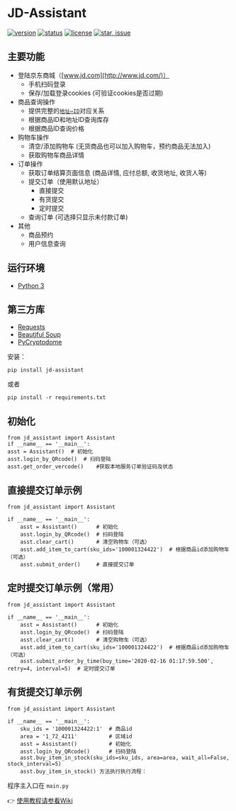 # JD-Assistant

[![version](https://img.shields.io/badge/python-3.4+-blue.svg)](https://www.python.org/download/releases/3.4.0/) 
[![status](https://img.shields.io/badge/status-stable-green.svg)](https://github.com/tychxn/jd-assistant)
[![license](https://img.shields.io/badge/license-MIT-blue.svg)](./LICENSE)
[![star, issue](https://img.shields.io/badge/star%2C%20issue-welcome-brightgreen.svg)](https://github.com/tychxn/jd-assistant)

## 主要功能

- 登陆京东商城（[www.jd.com](http://www.jd.com/)）
  - 手机扫码登录
  - 保存/加载登录cookies (可验证cookies是否过期)
- 商品查询操作
  - 提供完整的[`地址⇔ID`](./area_id/)对应关系
  - 根据商品ID和地址ID查询库存
  - 根据商品ID查询价格
- 购物车操作
  - 清空/添加购物车 (无货商品也可以加入购物车，预约商品无法加入)
  - 获取购物车商品详情
- 订单操作
  - 获取订单结算页面信息 (商品详情, 应付总额, 收货地址, 收货人等)
  - 提交订单（使用默认地址）
    - 直接提交
    - 有货提交
    - 定时提交
  - 查询订单 (可选择只显示未付款订单)
- 其他
  - 商品预约
  - 用户信息查询

## 运行环境

- [Python 3](https://www.python.org/)

## 第三方库

- [Requests](http://docs.python-requests.org/en/master/)
- [Beautiful Soup](https://www.crummy.com/software/BeautifulSoup/bs4/doc/)
- [PyCryptodome](https://github.com/Legrandin/pycryptodome)

安装：

    pip install jd-assistant

或者

	pip install -r requirements.txt

## 初始化
	from jd_assistant import Assistant
	if __name__ == '__main__':
	asst = Assistant()  # 初始化
	asst.login_by_QRcode()  # 扫码登陆
	asst.get_order_vercode()    #获取本地服务订单验证码及状态	

## 直接提交订单示例
	from jd_assistant import Assistant

	if __name__ == '__main__':
	    asst = Assistant()      # 初始化
	    asst.login_by_QRcode()  # 扫码登陆
	    asst.clear_cart()       # 清空购物车（可选）
	    asst.add_item_to_cart(sku_ids='100001324422')  # 根据商品id添加购物车（可选）
	    asst.submit_order()     # 直接提交订单

## 定时提交订单示例（常用）
	from jd_assistant import Assistant

	if __name__ == '__main__':
	    asst = Assistant()      # 初始化
	    asst.login_by_QRcode()  # 扫码登陆
	    asst.clear_cart()       # 清空购物车（可选）
	    asst.add_item_to_cart(sku_ids='100001324422')  # 根据商品id添加购物车（可选）
	    asst.submit_order_by_time(buy_time='2020-02-16 01:17:59.500', retry=4, interval=5)  # 定时提交订单


## 有货提交订单示例
	from jd_assistant import Assistant

	if __name__ == '__main__':
	    sku_ids = '100001324422:1'  # 商品id
	    area = '1_72_4211'          # 区域id
	    asst = Assistant()          # 初始化
	    asst.login_by_QRcode()      # 扫码登陆
	    asst.buy_item_in_stock(sku_ids=sku_ids, area=area, wait_all=False, stock_interval=5)
		asst.buy_item_in_stock() 方法执行执行流程：

	

程序主入口在 `main.py`

👉 [使用教程请参看Wiki](https://github.com/huaisha1224/jd-assistant/wiki/%E4%BA%AC%E4%B8%9C%E6%8A%A2%E8%B4%AD%E5%8A%A9%E6%89%8B)

